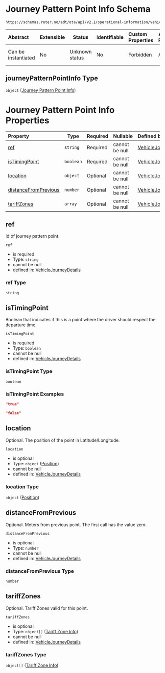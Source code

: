 # Journey Pattern Point Info Schema

```txt
https://schemas.ruter.no/adt/ota/api/v2.1/operational-information/vehicle-journey-details.json#/definitions/journeyPatternPointInfo
```




| Abstract            | Extensible | Status         | Identifiable | Custom Properties | Additional Properties | Access Restrictions | Defined In                                                                                                                 |
| :------------------ | ---------- | -------------- | ------------ | :---------------- | --------------------- | ------------------- | -------------------------------------------------------------------------------------------------------------------------- |
| Can be instantiated | No         | Unknown status | No           | Forbidden         | Allowed               | none                | [vehicle-journey-details.json\*](../../schema/operational-information/vehicle-journey-details.json "open original schema") |

## journeyPatternPointInfo Type

`object` ([Journey Pattern Point Info](vehicle-journey-details-definitions-journey-pattern-point-info.md))

# Journey Pattern Point Info Properties

| Property                                      | Type      | Required | Nullable       | Defined by                                                                                                                                                                                                                                                                                            |
| :-------------------------------------------- | --------- | -------- | -------------- | :---------------------------------------------------------------------------------------------------------------------------------------------------------------------------------------------------------------------------------------------------------------------------------------------------- |
| [ref](#ref)                                   | `string`  | Required | cannot be null | [VehicleJourneyDetails](vehicle-journey-details-definitions-journey-pattern-point-info-properties-ref.md "https&#x3A;//schemas.ruter.no/adt/ota/api/v2.1/operational-information/vehicle-journey-details.json#/definitions/journeyPatternPointInfo/properties/ref")                                   |
| [isTimingPoint](#istimingpoint)               | `boolean` | Required | cannot be null | [VehicleJourneyDetails](vehicle-journey-details-definitions-journey-pattern-point-info-properties-istimingpoint.md "https&#x3A;//schemas.ruter.no/adt/ota/api/v2.1/operational-information/vehicle-journey-details.json#/definitions/journeyPatternPointInfo/properties/isTimingPoint")               |
| [location](#location)                         | `object`  | Optional | cannot be null | [VehicleJourneyDetails](vehicle-journey-details-definitions-position.md "https&#x3A;//schemas.ruter.no/adt/ota/api/v2.1/operational-information/vehicle-journey-details.json#/definitions/journeyPatternPointInfo/properties/location")                                                               |
| [distanceFromPrevious](#distancefromprevious) | `number`  | Optional | cannot be null | [VehicleJourneyDetails](vehicle-journey-details-definitions-journey-pattern-point-info-properties-distancefromprevious.md "https&#x3A;//schemas.ruter.no/adt/ota/api/v2.1/operational-information/vehicle-journey-details.json#/definitions/journeyPatternPointInfo/properties/distanceFromPrevious") |
| [tariffZones](#tariffzones)                   | `array`   | Optional | cannot be null | [VehicleJourneyDetails](vehicle-journey-details-definitions-journey-pattern-point-info-properties-tariffzones.md "https&#x3A;//schemas.ruter.no/adt/ota/api/v2.1/operational-information/vehicle-journey-details.json#/definitions/journeyPatternPointInfo/properties/tariffZones")                   |

## ref

Id of journey pattern point.


`ref`

-   is required
-   Type: `string`
-   cannot be null
-   defined in: [VehicleJourneyDetails](vehicle-journey-details-definitions-journey-pattern-point-info-properties-ref.md "https&#x3A;//schemas.ruter.no/adt/ota/api/v2.1/operational-information/vehicle-journey-details.json#/definitions/journeyPatternPointInfo/properties/ref")

### ref Type

`string`

## isTimingPoint

Boolean that indicates if this is a point where the driver should respect the departure time.


`isTimingPoint`

-   is required
-   Type: `boolean`
-   cannot be null
-   defined in: [VehicleJourneyDetails](vehicle-journey-details-definitions-journey-pattern-point-info-properties-istimingpoint.md "https&#x3A;//schemas.ruter.no/adt/ota/api/v2.1/operational-information/vehicle-journey-details.json#/definitions/journeyPatternPointInfo/properties/isTimingPoint")

### isTimingPoint Type

`boolean`

### isTimingPoint Examples

```json
"true"
```

```json
"false"
```

## location

Optional. The position of the point in Latitude/Longitude.


`location`

-   is optional
-   Type: `object` ([Position](vehicle-journey-details-definitions-position.md))
-   cannot be null
-   defined in: [VehicleJourneyDetails](vehicle-journey-details-definitions-position.md "https&#x3A;//schemas.ruter.no/adt/ota/api/v2.1/operational-information/vehicle-journey-details.json#/definitions/journeyPatternPointInfo/properties/location")

### location Type

`object` ([Position](vehicle-journey-details-definitions-position.md))

## distanceFromPrevious

Optional. Meters from previous point. The first call has the value zero.


`distanceFromPrevious`

-   is optional
-   Type: `number`
-   cannot be null
-   defined in: [VehicleJourneyDetails](vehicle-journey-details-definitions-journey-pattern-point-info-properties-distancefromprevious.md "https&#x3A;//schemas.ruter.no/adt/ota/api/v2.1/operational-information/vehicle-journey-details.json#/definitions/journeyPatternPointInfo/properties/distanceFromPrevious")

### distanceFromPrevious Type

`number`

## tariffZones

Optional. Tariff Zones valid for this point.


`tariffZones`

-   is optional
-   Type: `object[]` ([Tariff Zone Info](vehicle-journey-details-definitions-tariff-zone-info.md))
-   cannot be null
-   defined in: [VehicleJourneyDetails](vehicle-journey-details-definitions-journey-pattern-point-info-properties-tariffzones.md "https&#x3A;//schemas.ruter.no/adt/ota/api/v2.1/operational-information/vehicle-journey-details.json#/definitions/journeyPatternPointInfo/properties/tariffZones")

### tariffZones Type

`object[]` ([Tariff Zone Info](vehicle-journey-details-definitions-tariff-zone-info.md))
